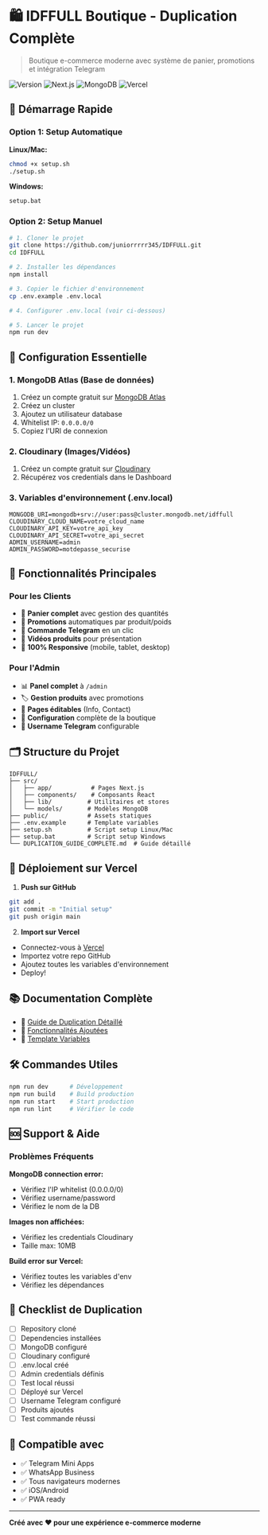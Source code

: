 # 🛍️ IDFFULL Boutique - Duplication Complète

> Boutique e-commerce moderne avec système de panier, promotions et intégration Telegram

![Version](https://img.shields.io/badge/version-2.0-green)
![Next.js](https://img.shields.io/badge/Next.js-14.2-black)
![MongoDB](https://img.shields.io/badge/MongoDB-Atlas-green)
![Vercel](https://img.shields.io/badge/Deploy-Vercel-black)

## 🚀 Démarrage Rapide

### Option 1: Setup Automatique

**Linux/Mac:**
```bash
chmod +x setup.sh
./setup.sh
```

**Windows:**
```cmd
setup.bat
```

### Option 2: Setup Manuel

```bash
# 1. Cloner le projet
git clone https://github.com/juniorrrrr345/IDFFULL.git
cd IDFFULL

# 2. Installer les dépendances
npm install

# 3. Copier le fichier d'environnement
cp .env.example .env.local

# 4. Configurer .env.local (voir ci-dessous)

# 5. Lancer le projet
npm run dev
```

## 🔑 Configuration Essentielle

### 1. MongoDB Atlas (Base de données)
1. Créez un compte gratuit sur [MongoDB Atlas](https://www.mongodb.com/cloud/atlas)
2. Créez un cluster
3. Ajoutez un utilisateur database
4. Whitelist IP: `0.0.0.0/0`
5. Copiez l'URI de connexion

### 2. Cloudinary (Images/Vidéos)
1. Créez un compte gratuit sur [Cloudinary](https://cloudinary.com)
2. Récupérez vos credentials dans le Dashboard

### 3. Variables d'environnement (.env.local)
```env
MONGODB_URI=mongodb+srv://user:pass@cluster.mongodb.net/idffull
CLOUDINARY_CLOUD_NAME=votre_cloud_name
CLOUDINARY_API_KEY=votre_api_key
CLOUDINARY_API_SECRET=votre_api_secret
ADMIN_USERNAME=admin
ADMIN_PASSWORD=motdepasse_securise
```

## 📱 Fonctionnalités Principales

### Pour les Clients
- 🛒 **Panier complet** avec gestion des quantités
- 💸 **Promotions** automatiques par produit/poids
- 📱 **Commande Telegram** en un clic
- 🎥 **Vidéos produits** pour présentation
- 📱 **100% Responsive** (mobile, tablet, desktop)

### Pour l'Admin
- 📊 **Panel complet** à `/admin`
- 🏷️ **Gestion produits** avec promotions
- 📝 **Pages éditables** (Info, Contact)
- 🔧 **Configuration** complète de la boutique
- 📱 **Username Telegram** configurable

## 🗂️ Structure du Projet

```
IDFFULL/
├── src/
│   ├── app/           # Pages Next.js
│   ├── components/    # Composants React
│   ├── lib/          # Utilitaires et stores
│   └── models/       # Modèles MongoDB
├── public/           # Assets statiques
├── .env.example      # Template variables
├── setup.sh          # Script setup Linux/Mac
├── setup.bat         # Script setup Windows
└── DUPLICATION_GUIDE_COMPLETE.md  # Guide détaillé
```

## 🚀 Déploiement sur Vercel

1. **Push sur GitHub**
```bash
git add .
git commit -m "Initial setup"
git push origin main
```

2. **Import sur Vercel**
- Connectez-vous à [Vercel](https://vercel.com)
- Importez votre repo GitHub
- Ajoutez toutes les variables d'environnement
- Deploy!

## 📚 Documentation Complète

- 📖 [Guide de Duplication Détaillé](DUPLICATION_GUIDE_COMPLETE.md)
- 🚀 [Fonctionnalités Ajoutées](FEATURES_ADDED.md)
- 🔧 [Template Variables](.env.example)

## 🛠️ Commandes Utiles

```bash
npm run dev      # Développement
npm run build    # Build production
npm run start    # Start production
npm run lint     # Vérifier le code
```

## 🆘 Support & Aide

### Problèmes Fréquents

**MongoDB connection error:**
- Vérifiez l'IP whitelist (0.0.0.0/0)
- Vérifiez username/password
- Vérifiez le nom de la DB

**Images non affichées:**
- Vérifiez les credentials Cloudinary
- Taille max: 10MB

**Build error sur Vercel:**
- Vérifiez toutes les variables d'env
- Vérifiez les dépendances

## 🎯 Checklist de Duplication

- [ ] Repository cloné
- [ ] Dependencies installées
- [ ] MongoDB configuré
- [ ] Cloudinary configuré
- [ ] .env.local créé
- [ ] Admin credentials définis
- [ ] Test local réussi
- [ ] Déployé sur Vercel
- [ ] Username Telegram configuré
- [ ] Produits ajoutés
- [ ] Test commande réussi

## 📱 Compatible avec

- ✅ Telegram Mini Apps
- ✅ WhatsApp Business
- ✅ Tous navigateurs modernes
- ✅ iOS/Android
- ✅ PWA ready

---

**Créé avec ❤️ pour une expérience e-commerce moderne**